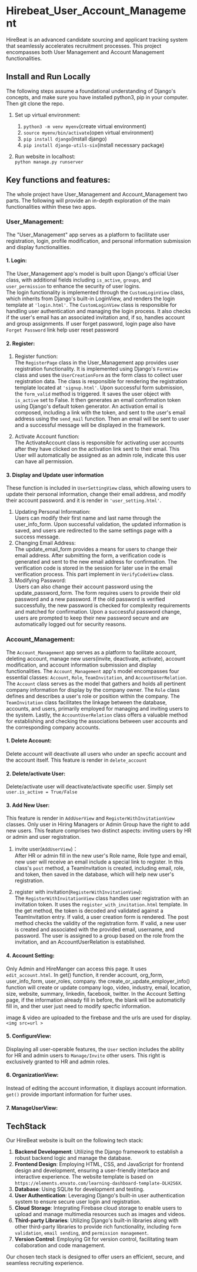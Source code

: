 # Hirebeat_User_Account_Management

HireBeat is an advanced candidate sourcing and applicant tracking system that seamlessly accelerates recruitment processes. 
This project encompasses both User Management and Account Management functionalities.

## Install and Run Locally
The following steps assume a foundational understanding of Django's concepts, and make sure you have installed python3, pip in your computer.
Then git clone the repo.

1. Set up virtual environment:
   1. `python3 -m venv myenv`(create virtual environment)
   2. `source myenv/bin/activate`(open virtual environment)
   3. `pip install django`(install django)
   4. `pip install django-utils-six`(install necessary package)

2. Run website in localhost:  
`python manage.py runserver`

## Key functions and features:
The whole project have User_Management and Account_Management two parts. 
The following will provide an in-depth exploration of the main functionalities within these two apps.


### User_Management: 

The "User_Management" app serves as a platform to facilitate user registration, login, profile modification, 
and personal information submission and display functionalities.   

#### 1. Login: 
The User_Management app's model is built upon Django's official User class, with additional fields including `is_active`, `groups`, 
and `user_permission` to enhance the security of user logins.  
The login functionality is implemented through the `CustomLoginView` class, which inherits from Django's built-in LoginView, and renders the login template at `'login.html'`. 
The `CustomLoginView` class is responsible for handling user authentication and managing the login process.
It also checks if the user's email has an associated invitation and, if so, handles account and group assignments.
If user forget password, login page also have `Forget Password` link help user reset password

#### 2. Register:
1. Register function:  
The `RegisterPage` class in the User_Management app provides user registration functionality. 
It is implemented using Django's `FormView` class and uses the `UserCreationForm` as the form class to collect user registration data. 
The class is responsible for rendering the registration template located at `'signup.html'`.
Upon successful form submission, the `form_valid` method is triggered. It saves the user object with `is_active` set to False.
It then generates an email confirmation token using Django's default token generator. An activation email is composed, including a link with the token, and sent to the user's email address using the `send_mail` function. 
Then an email will be sent to user and a successful message will be displayed in the framework.

2. Activate Account function:  
The ActivateAccount class is responsible for activating user accounts after they have clicked on the activation link sent to their email. 
This User will automatically be assigned as an admin role, indicate this user can have all permission. 

#### 3. Display and Update user information
These function is included in `UserSettingView` class, which allowing users to update their personal information, change their email address, and modify their account password.
and it is render in `'user_setting.html'`.
1. Updating Personal Information:   
Users can modify their first name and last name through the user_info_form. Upon successful validation, the updated information is saved, and users are redirected to the same settings page with a success message.
2. Changing Email Address:  
The update_email_form provides a means for users to change their email address. After submitting the form, a verification code is generated and sent to the new email address for confirmation. 
The verification code is stored in the session for later use in the email verification process. This part implement in `VerifyCodeView` class.
3. Modifying Password:   
Users can also change their account password using the update_password_form. The form requires users to provide their old password and a new password. If the old password is verified successfully, the new password is checked for complexity requirements and matched for confirmation. Upon a successful password change, 
users are prompted to keep their new password secure and are automatically logged out for security reasons.


### Account_Management:

The `Account_Management` app serves as a platform to facilitate account, deleting account, manage new users(invite, deactivate, activate), account modification, 
and account information submission and display functionalities. The `Account_Management` app's model encompasses four essential classes: `Account`, `Role`, `TeamInvitation`, and `AccountUserRelation`.
The `Account` class serves as the model that gathers and holds all pertinent company information for display by the company owner.
The `Role` class defines and describes a user's role or position within the company.
The `TeamInvitation` class facilitates the linkage between the database, accounts, and users, primarily employed for managing and inviting users to the system. 
Lastly, the `AccountUserRelation` class offers a valuable method for establishing and checking the associations between user accounts and the corresponding company accounts.

#### 1. Delete Account:
Delete account will deactivate all users who under an specfic account and the account itself. This feature is render in `delete_account`

#### 2. Delete/activate User:
Delete/activate user will deactivate/activate specific user. Simply set `user.is_active = True/False`

#### 3. Add New User:
This feature is render in `AddUserView` and `RegisterWithInvitationView` classes. Only user in Hiring Managers or Admin Group have the right to add new users. This feature comprises two distinct aspects: inviting users by HR or admin and user registration.

1. invite user(`AddUserView`)：  
After HR or admin fill in the new user's Role name, Role type and email, new user will receive an email include a special link to register. 
In this class's `post` method, a TeamInvitation is created, including email, role, and token, then saved in the database, which will help new user's registration.

2. register with invitation(`RegisterWithInvitationView`):  
The `RegisterWithInvitationView` class handles user registration with an invitation token. It uses the `register_with_invitation.html` template. 
In the get method, the token is decoded and validated against a TeamInvitation entry. If valid, a user creation form is rendered. 
The post method checks the validity of the registration form. If valid, a new user is created and associated with the provided email, username, and password. 
The user is assigned to a group based on the role from the invitation, and an AccountUserRelation is established.

#### 4. Account Setting:
Only Admin and HireManger can access this page.
It uses `edit_account.html`. In get() function, it render account, org_form, user_info_form, user_roles, company. 
the create_or_update_employer_info() function will create or update company logo, video, industry, email, location, size, website, summary, linkedin, facebook, twitter. In the Account Setting page, if the information already fill in before, the blank will be automaticlly fill in, and ther user just need to modify specfic information.

image & video are uploaded to the firebase and the urls are used for display.  `<img src=url >`

#### 5. ConfigureView:
Displaying all user-operable features, the `User` section includes the ability for HR and admin users to `Manage/Invite` other users. 
This right is exclusively granted to HR and admin roles.

#### 6. OrganizationView:
Instead of editing the account information, it displays account information. `get()` provide important information for furher uses.

#### 7. ManageUserView:



## TechStack
Our HireBeat website is built on the following tech stack:
1. **Backend Development**: Utilizing the Django framework to establish a robust backend logic and manage the database.
2. **Frontend Design**: Employing HTML, CSS, and JavaScript for frontend design and development, ensuring a user-friendly interface and interactive experience. 
The website template is based on `https://elements.envato.com/learning-dashboard-template-DLH2S6X`.
3. **Database**: Using SQLite for development and testing.
4. **User Authentication**: Leveraging Django's built-in user authentication system to ensure secure user login and registration.
5. **Cloud Storage**: Integrating Firebase cloud storage to enable users to upload and manage multimedia resources such as images and videos.
6. **Third-party Libraries**: Utilizing Django's built-in libraries along with other third-party libraries to provide rich functionality, including `form validation`, `email sending`, and `permission management`.
7. **Version Control**: Employing Git for version control, facilitating team collaboration and code management.  

Our chosen tech stack is designed to offer users an efficient, secure, and seamless recruiting experience.